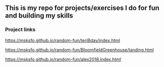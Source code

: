 ## This is my repo for projects/exercises I do for fun and building my skills

### Project links
https://msksfo.github.io/random-fun/teriBday/index.html

https://msksfo.github.io/random-fun/BloomfieldGreenhouse/landing.html

https://msksfo.github.io/random-fun/alex2018.index.html